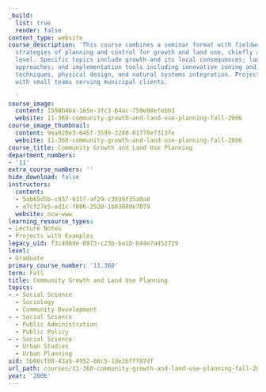 ```yaml
---
_build:
  list: true
  render: false
content_type: website
course_description: 'This course combines a seminar format with fieldwork to examine
  strategies of planning and control for growth and land use, chiefly at the municipal
  level. Specific topics include growth and its local consequences; land use planning
  approaches; and implementation tools including innovative zoning and regulatory
  techniques, physical design, and natural systems integration. Projects are arranged
  with small teams serving municipal clients.

  '
course_image:
  content: 1598b46a-165e-3fc3-64ac-759e00efebb3
  website: 11-360-community-growth-and-land-use-planning-fall-2006
course_image_thumbnail:
  content: 9ea928e3-64bf-3599-2288-01778e7313fe
  website: 11-360-community-growth-and-land-use-planning-fall-2006
course_title: Community Growth and Land Use Planning
department_numbers:
- '11'
extra_course_numbers: ''
hide_download: false
instructors:
  content:
  - 5ab65d5b-c937-6357-af29-c3839f35a9a8
  - e7cf27e5-ed1c-f806-2520-1b0300de7079
  website: ocw-www
learning_resource_types:
- Lecture Notes
- Projects with Examples
legacy_uid: f3c498de-8973-c23b-ba1b-b44e7a452729
level:
- Graduate
primary_course_number: '11.360'
term: Fall
title: Community Growth and Land Use Planning
topics:
- - Social Science
  - Sociology
  - Community Development
- - Social Science
  - Public Administration
  - Public Policy
- - Social Science
  - Urban Studies
  - Urban Planning
uid: 5b60cf08-43a5-4952-86c5-1de3bfff87df
url_path: courses/11-360-community-growth-and-land-use-planning-fall-2006
year: '2006'
---
```

